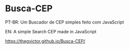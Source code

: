 # Busca-CEP
PT-BR: Um Buscador de CEP simples feito com JavaScript

EN: A simple Search CEP made in JavaScript

https://thegvictor.github.io/Busca-CEP/


